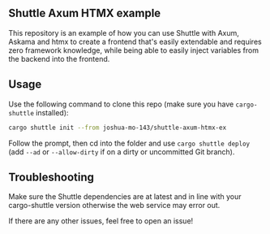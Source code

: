 ## Shuttle Axum HTMX example
This repository is an example of how you can use Shuttle with Axum, Askama and htmx to create a frontend that's easily extendable and requires zero framework knowledge, while being able to easily inject variables from the backend into the frontend.

## Usage
Use the following command to clone this repo (make sure you have `cargo-shuttle` installed):
```bash
cargo shuttle init --from joshua-mo-143/shuttle-axum-htmx-ex
```
Follow the prompt, then cd into the folder and use `cargo shuttle deploy` (add `--ad` or `--allow-dirty` if on a dirty or uncommitted Git branch).

## Troubleshooting
Make sure the Shuttle dependencies are at latest and in line with your cargo-shuttle version otherwise the web service may error out.

If there are any other issues, feel free to open an issue!
